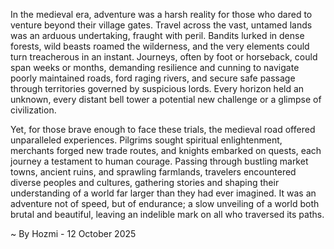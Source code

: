 
In the medieval era, adventure was a harsh reality for those who dared to venture beyond their village gates. Travel across the vast, untamed lands was an arduous undertaking, fraught with peril. Bandits lurked in dense forests, wild beasts roamed the wilderness, and the very elements could turn treacherous in an instant. Journeys, often by foot or horseback, could span weeks or months, demanding resilience and cunning to navigate poorly maintained roads, ford raging rivers, and secure safe passage through territories governed by suspicious lords. Every horizon held an unknown, every distant bell tower a potential new challenge or a glimpse of civilization.

Yet, for those brave enough to face these trials, the medieval road offered unparalleled experiences. Pilgrims sought spiritual enlightenment, merchants forged new trade routes, and knights embarked on quests, each journey a testament to human courage. Passing through bustling market towns, ancient ruins, and sprawling farmlands, travelers encountered diverse peoples and cultures, gathering stories and shaping their understanding of a world far larger than they had ever imagined. It was an adventure not of speed, but of endurance; a slow unveiling of a world both brutal and beautiful, leaving an indelible mark on all who traversed its paths.

~ By Hozmi - 12 October 2025
